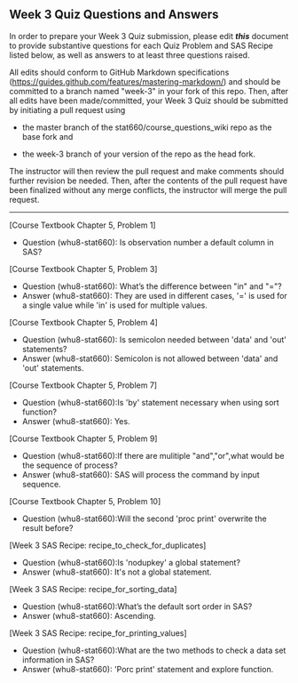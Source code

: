 
## Week 3 Quiz Questions and Answers

In order to prepare your Week 3 Quiz submission, please edit ***this*** document to provide substantive questions for each Quiz Problem and SAS Recipe listed below, as well as answers to at least three questions raised.

All edits should conform to GitHub Markdown specifications (https://guides.github.com/features/mastering-markdown/) and should be committed to a branch named "week-3" in your fork of this repo. Then, after all edits have been made/committed, your Week 3 Quiz should be submitted by initiating a pull request using

- the master branch of the stat660/course_questions_wiki repo as the base fork and

- the week-3 branch of your version of the repo as the head fork.

The instructor will then review the pull request and make comments should further revision be needed. Then, after the contents of the pull request have been finalized without any merge conflicts, the instructor will merge the pull request.



********************************************************************************



[Course Textbook Chapter 5, Problem 1]
- Question (whu8-stat660): Is observation number a default column in SAS?



[Course Textbook Chapter 5, Problem 3]
- Question (whu8-stat660): What’s the difference between "in" and "="?
- Answer (whu8-stat660): They are used in different cases, '=' is used for a single value while 'in' is used for multiple values.



[Course Textbook Chapter 5, Problem 4]
- Question (whu8-stat660): Is semicolon needed between 'data' and 'out' statements? 
- Answer (whu8-stat660): Semicolon is not allowed between 'data' and 'out' statements.

[Course Textbook Chapter 5, Problem 7]
- Question (whu8-stat660):Is 'by' statement necessary when using sort function?
- Answer (whu8-stat660): Yes. 



[Course Textbook Chapter 5, Problem 9]
- Question (whu8-stat660):If there are mulitiple "and","or",what would be the sequence of process?
- Answer (whu8-stat660): SAS will process the command by input sequence.



[Course Textbook Chapter 5, Problem 10]
- Question (whu8-stat660):Will the second 'proc print' overwrite the result before?



[Week 3 SAS Recipe: recipe_to_check_for_duplicates]
- Question (whu8-stat660):Is 'nodupkey' a global statement? 
- Answer (whu8-stat660): It's not a global statement.



[Week 3 SAS Recipe: recipe_for_sorting_data]
- Question (whu8-stat660):What’s the default sort order in SAS?
- Answer (whu8-stat660): Ascending.



[Week 3 SAS Recipe: recipe_for_printing_values]
- Question (whu8-stat660):What are the two methods to check a data set information in SAS?
- Answer (whu8-stat660): 'Porc print' statement and explore function.

